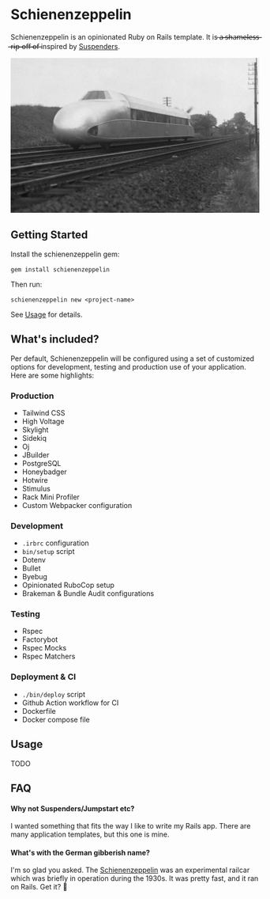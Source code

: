 # Schienenzeppelin

Schienenzeppelin is an opinionated Ruby on Rails template. It is  ̶a̶̶̶ ̶̶̶s̶̶̶h̶̶̶a̶̶̶m̶̶̶e̶̶̶l̶̶̶e̶̶̶s̶̶̶s̶̶̶ ̶̶̶r̶̶̶i̶̶̶p̶̶̶-̶̶̶o̶̶̶f̶̶̶f̶̶̶ ̶̶̶o̶̶̶f̶̶̶ inspired by [Suspenders](https://github.com/thoughtbot/suspenders).

![zeppelin](./schienenzeppelin.jpg)

## Getting Started

Install the schienenzeppelin gem: 

```
gem install schienenzeppelin
```

Then run:

```
schienenzeppelin new <project-name>
```

See [Usage](#usage) for details.

## What's included? 

Per default, Schienenzeppelin will be configured using a set of customized options for development, testing and production use of your application. Here are some highlights: 

### Production

- Tailwind CSS
- High Voltage
- Skylight
- Sidekiq
- Oj
- JBuilder
- PostgreSQL
- Honeybadger
- Hotwire 
- Stimulus 
- Rack Mini Profiler
- Custom Webpacker configuration

### Development
- `.irbrc` configuration
- `bin/setup` script
- Dotenv
- Bullet
- Byebug
- Opinionated RuboCop setup
- Brakeman & Bundle Audit configurations

### Testing
- Rspec
- Factorybot
- Rspec Mocks
- Rspec Matchers

### Deployment & CI

- `./bin/deploy` script
- Github Action workflow for CI
- Dockerfile
- Docker compose file

## Usage

TODO

## FAQ

#### Why not Suspenders/Jumpstart etc? 

I wanted something that fits the way I like to write my Rails app. There are many application templates, but this one is mine.

#### What's with the German gibberish name?

I'm so glad you asked. The [Schienenzeppelin](https://en.wikipedia.org/wiki/Schienenzeppelin) was an experimental railcar which was briefly in operation during the 1930s. It was pretty fast, and it ran on Rails. Get it? :zany_face:
